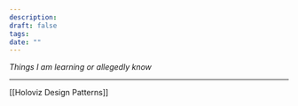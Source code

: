 ```yaml
---
description: 
draft: false
tags: 
date: ""
---
```

*Things I am learning or allegedly know*

---
[[Holoviz Design Patterns]]